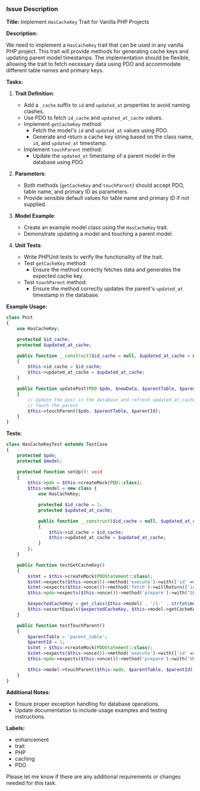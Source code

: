 ### Issue Description

**Title:** Implement `HasCacheKey` Trait for Vanilla PHP Projects

**Description:**

We need to implement a `HasCacheKey` trait that can be used in any vanilla PHP project. This trait will provide methods for generating cache keys and updating parent model timestamps. The implementation should be flexible, allowing the trait to fetch necessary data using PDO and accommodate different table names and primary keys.

**Tasks:**

1. **Trait Definition**:
    - Add a `_cache` suffix to `id` and `updated_at` properties to avoid naming clashes.
    - Use PDO to fetch `id_cache` and `updated_at_cache` values.
    - Implement `getCacheKey` method:
        - Fetch the model's `id` and `updated_at` values using PDO.
        - Generate and return a cache key string based on the class name, `id`, and `updated_at` timestamp.
    - Implement `touchParent` method:
        - Update the `updated_at` timestamp of a parent model in the database using PDO.

2. **Parameters**:
    - Both methods (`getCacheKey` and `touchParent`) should accept PDO, table name, and primary ID as parameters.
    - Provide sensible default values for table name and primary ID if not supplied.

3. **Model Example**:
    - Create an example model class using the `HasCacheKey` trait.
    - Demonstrate updating a model and touching a parent model.

4. **Unit Tests**:
    - Write PHPUnit tests to verify the functionality of the trait.
    - Test `getCacheKey` method:
        - Ensure the method correctly fetches data and generates the expected cache key.
    - Test `touchParent` method:
        - Ensure the method correctly updates the parent's `updated_at` timestamp in the database.

**Example Usage:**

```php
class Post
{
    use HasCacheKey;

    protected $id_cache;
    protected $updated_at_cache;

    public function __construct($id_cache = null, $updated_at_cache = null)
    {
        $this->id_cache = $id_cache;
        $this->updated_at_cache = $updated_at_cache;
    }

    public function updatePost(PDO $pdo, $newData, $parentTable, $parentId)
    {
        // Update the post in the database and refresh updated_at_cache
        // Touch the parent
        $this->touchParent($pdo, $parentTable, $parentId);
    }
}
```

**Tests:**

```php
class HasCacheKeyTest extends TestCase
{
    protected $pdo;
    protected $model;

    protected function setUp(): void
    {
        $this->pdo = $this->createMock(PDO::class);
        $this->model = new class {
            use HasCacheKey;

            protected $id_cache = 1;
            protected $updated_at_cache;

            public function __construct($id_cache = null, $updated_at_cache = null)
            {
                $this->id_cache = $id_cache;
                $this->updated_at_cache = $updated_at_cache;
            }
        };
    }

    public function testGetCacheKey()
    {
        $stmt = $this->createMock(PDOStatement::class);
        $stmt->expects($this->once())->method('execute')->with(['id' => 1]);
        $stmt->expects($this->once())->method('fetch')->willReturn(['id' => 1, 'updated_at' => '2023-01-01 00:00:00']);
        $this->pdo->expects($this->once())->method('prepare')->with("SELECT id, updated_at FROM test_table WHERE id = :id")->willReturn($stmt);

        $expectedCacheKey = get_class($this->model) . '/1-' . strtotime('2023-01-01 00:00:00');
        $this->assertEquals($expectedCacheKey, $this->model->getCacheKey($this->pdo, 'test_table', 1));
    }

    public function testTouchParent()
    {
        $parentTable = 'parent_table';
        $parentId = 1;
        $stmt = $this->createMock(PDOStatement::class);
        $stmt->expects($this->once())->method('execute')->with(['id' => $parentId]);
        $this->pdo->expects($this->once())->method('prepare')->with("UPDATE $parentTable SET updated_at = NOW() WHERE id = :id")->willReturn($stmt);

        $this->model->touchParent($this->pdo, $parentTable, $parentId);
    }
}
```

**Additional Notes:**

- Ensure proper exception handling for database operations.
- Update documentation to include usage examples and testing instructions.

**Labels:**

- enhancement
- trait
- PHP
- caching
- PDO

Please let me know if there are any additional requirements or changes needed for this task.
